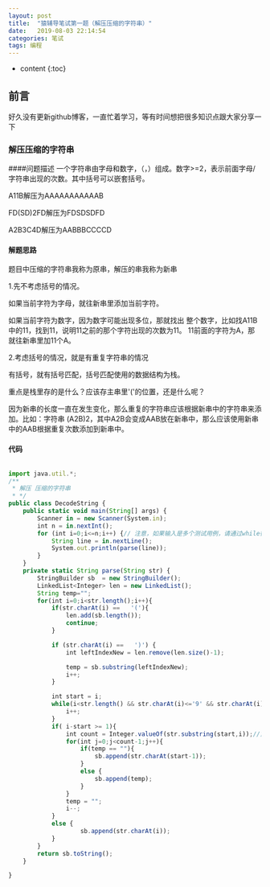 ```yaml
---
layout: post
title:  "猿辅导笔试第一题（解压压缩的字符串）"
date:   2019-08-03 22:14:54
categories: 笔试
tags: 编程
---
```


* content
{:toc}

## 前言

好久没有更新github博客，一直忙着学习，等有时间想把很多知识点跟大家分享一下




### 解压压缩的字符串

####问题描述
一个字符串由字母和数字，（，）组成。数字>=2，表示前面字母/字符串出现的次数。其中括号可以嵌套括号。

A11B解压为AAAAAAAAAAAB

FD(SD)2FD解压为FDSDSDFD

A2B3C4D解压为AABBBCCCCD


#### 解题思路

题目中压缩的字符串我称为原串，解压的串我称为新串

1.先不考虑括号的情况。

如果当前字符为字母，就往新串里添加当前字符。

如果当前字符为数字，因为数字可能出现多位，那就找出
整个数字，比如找A11B中的11，找到11，说明11之前的那个字符出现的次数为11。
11前面的字符为A，那就往新串里加11个A。

2.考虑括号的情况，就是有重复字符串的情况

有括号，就有括号匹配，括号匹配使用的数据结构为栈。

重点是栈里存的是什么？应该存主串里'('的位置，还是什么呢？

因为新串的长度一直在发生变化，那么重复的字符串应该根据新串中的字符串来添加。比如：字符串
(A2B)2，其中A2B会变成AAB放在新串中，那么应该使用新串中的AAB根据重复次数添加到新串中。

#### 代码

```js

import java.util.*;
/**
 * 解压 压缩的字符串
 * */
public class DecodeString {
    public static void main(String[] args) {
        Scanner in = new Scanner(System.in);
        int n = in.nextInt();
        for (int i=0;i<=n;i++) {// 注意，如果输入是多个测试用例，请通过while循环处理多个测试用例
            String line = in.nextLine();
            System.out.println(parse(line));
        }
    }
    private static String parse(String str) {
        StringBuilder sb  = new StringBuilder();
        LinkedList<Integer> len = new LinkedList();
        String temp="";
        for(int i=0;i<str.length();i++){
            if(str.charAt(i) ==   '('){
                len.add(sb.length());
                continue;
            }

            if (str.charAt(i) ==   ')') {
                int leftIndexNew = len.remove(len.size()-1);

                temp = sb.substring(leftIndexNew);
                i++;
            }

            int start = i;
            while(i<str.length() && str.charAt(i)<='9' && str.charAt(i)>='0'){
                i++;
            }
            if( i-start >= 1){
                int count = Integer.valueOf(str.substring(start,i));//重复次数
                for(int j=0;j<count-1;j++){
                    if(temp == ""){
                        sb.append(str.charAt(start-1));
                    }
                    else {
                        sb.append(temp);
                    }
                }
                temp = "";
                i--;
            }
            else {
                    sb.append(str.charAt(i));
            }
        }
        return sb.toString();
    }

}
```